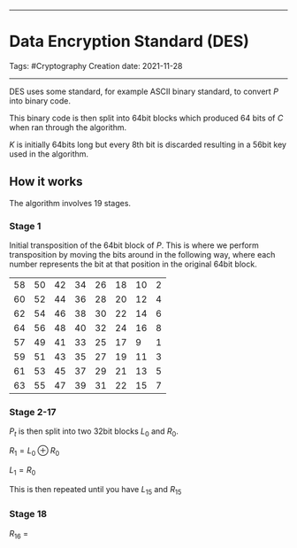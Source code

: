 -----------------------------------------------
# Data Encryption Standard (DES)
Tags: #Cryptography 
Creation date: 2021-11-28

-----------------------------------------------

DES uses some standard, for example ASCII binary standard, to convert $P$ into binary code.

This binary code is then split into 64bit blocks which produced 64 bits of $C$ when ran through the algorithm.

$K$ is initially 64bits long but every 8th bit is discarded resulting in a 56bit key used in the algorithm.

## How it works

The algorithm involves 19 stages.

### Stage 1

Initial transposition of the 64bit block of $P$. This is where we perform transposition by moving the bits around in the following way, where each number represents the bit at that position in the original 64bit block.

|     |     |     |     |     |     |     |     |
| --- | --- | --- | --- | --- | --- | --- | --- |
| 58  | 50  | 42  | 34  | 26  | 18  | 10  | 2   |
| 60  | 52  | 44  | 36  | 28  | 20  | 12  | 4   |
| 62  | 54  | 46  | 38  | 30  | 22  | 14  | 6   |
| 64  | 56  | 48  | 40  | 32  | 24  | 16  | 8   |
| 57  | 49  | 41  | 33  | 25  | 17  | 9   | 1   |
| 59  | 51  | 43  | 35  | 27  | 19  | 11  | 3   |
| 61  | 53  | 45  | 37  | 29  | 21  | 13  | 5   |
| 63  | 55  | 47  | 39  | 31  | 22  | 15  | 7   | 

### Stage 2-17

$P_t$ is then split into two 32bit blocks $L_0$ and $R_0$.

$R_1 = L_0 \oplus R_0$

$L_1 = R_0$

This is then repeated until you have $L_{15}$ and $R_{15}$

### Stage 18

$R_{16}$ = 